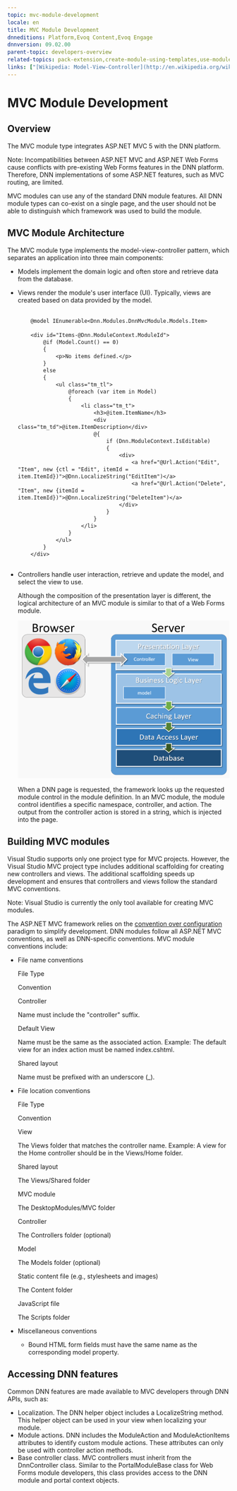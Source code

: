 ```yaml
---
topic: mvc-module-development
locale: en
title: MVC Module Development
dnneditions: Platform,Evoq Content,Evoq Engage
dnnversion: 09.02.00
parent-topic: developers-overview
related-topics: pack-extension,create-module-using-templates,use-module-creator,providers
links: ["[Wikipedia: Model-View-Controller](http://en.wikipedia.org/wiki/Model%E2%80%93view%E2%80%93controller)"]
---
```


# MVC Module Development

## Overview

The MVC module type integrates ASP.NET MVC 5 with the DNN platform.

Note: Incompatibilities between ASP.NET MVC and ASP.NET Web Forms cause conflicts with pre-existing Web Forms features in the DNN platform. Therefore, DNN implementations of some ASP.NET features, such as MVC routing, are limited.

MVC modules can use any of the standard DNN module features. All DNN module types can co-exist on a single page, and the user should not be able to distinguish which framework was used to build the module.

## MVC Module Architecture

The MVC module type implements the model-view-controller pattern, which separates an application into three main components:

*   Models implement the domain logic and often store and retrieve data from the database.
*   Views render the module's user interface (UI). Typically, views are created based on data provided by the model.
    
    ```
     
        @model IEnumerable<Dnn.Modules.DnnMvcModule.Models.Item>
    
        <div id="Items-@Dnn.ModuleContext.ModuleId">
            @if (Model.Count() == 0)
            {
                <p>No items defined.</p>
            }
            else
            {
                <ul class="tm_tl">
                    @foreach (var item in Model)
                    {
                        <li class="tm_t">
                            <h3>@item.ItemName</h3>
                            <div class="tm_td">@item.ItemDescription</div>
                            @{
                                if (Dnn.ModuleContext.IsEditable)
                                {
                                    <div>
                                        <a href="@Url.Action("Edit", "Item", new {ctl = "Edit", itemId = item.ItemId})">@Dnn.LocalizeString("EditItem")</a>
                                        <a href="@Url.Action("Delete", "Item", new {itemId = item.ItemId})">@Dnn.LocalizeString("DeleteItem")</a>
                                    </div>
                                }
                            }
                        </li>
                    }
                </ul>
            }
        </div>
                        
    ```
    
*   Controllers handle user interaction, retrieve and update the model, and select the view to use.
    
    Although the composition of the presentation layer is different, the logical architecture of an MVC module is similar to that of a Web Forms module.
    
      
    
    ![Logical architecture of an MVC module](/images/gra-module-architecture-mvc.png)
    
      
    
    When a DNN page is requested, the framework looks up the requested module control in the module definition. In an MVC module, the module control identifies a specific namespace, controller, and action. The output from the controller action is stored in a string, which is injected into the page.
    

## Building MVC modules

Visual Studio supports only one project type for MVC projects. However, the Visual Studio MVC project type includes additional scaffolding for creating new controllers and views. The additional scaffolding speeds up development and ensures that controllers and views follow the standard MVC conventions.

Note: Visual Studio is currently the only tool available for creating MVC modules.

The ASP.NET MVC framework relies on the [convention over configuration](http://en.wikipedia.org/wiki/Convention_over_configuration) paradigm to simplify development. DNN modules follow all ASP.NET MVC conventions, as well as DNN-specific conventions. MVC module conventions include:

*   File name conventions
    
    File Type
    
    Convention
    
    Controller
    
    Name must include the "controller" suffix.
    
    Default View
    
    Name must be the same as the associated action. Example: The default view for an index action must be named index.cshtml.
    
    Shared layout
    
    Name must be prefixed with an underscore (_).
    
*   File location conventions
    
    File Type
    
    Convention
    
    View
    
    The Views folder that matches the controller name. Example: A view for the Home controller should be in the Views/Home folder.
    
    Shared layout
    
    The Views/Shared folder
    
    MVC module
    
    The DesktopModules/MVC folder
    
    Controller
    
    The Controllers folder (optional)
    
    Model
    
    The Models folder (optional)
    
    Static content file (e.g., stylesheets and images)
    
    The Content folder
    
    JavaScript file
    
    The Scripts folder
    
*   Miscellaneous conventions
    *   Bound HTML form fields must have the same name as the corresponding model property.

## Accessing DNN features

Common DNN features are made available to MVC developers through DNN APIs, such as:

*   Localization. The DNN helper object includes a LocalizeString method. This helper object can be used in your view when localizing your module.
*   Module actions. DNN includes the ModuleAction and ModuleActionItems attributes to identify custom module actions. These attributes can only be used with controller action methods.
*   Base controller class. MVC controllers must inherit from the DnnController class. Similar to the PortalModuleBase class for Web Forms module developers, this class provides access to the DNN module and portal context objects.